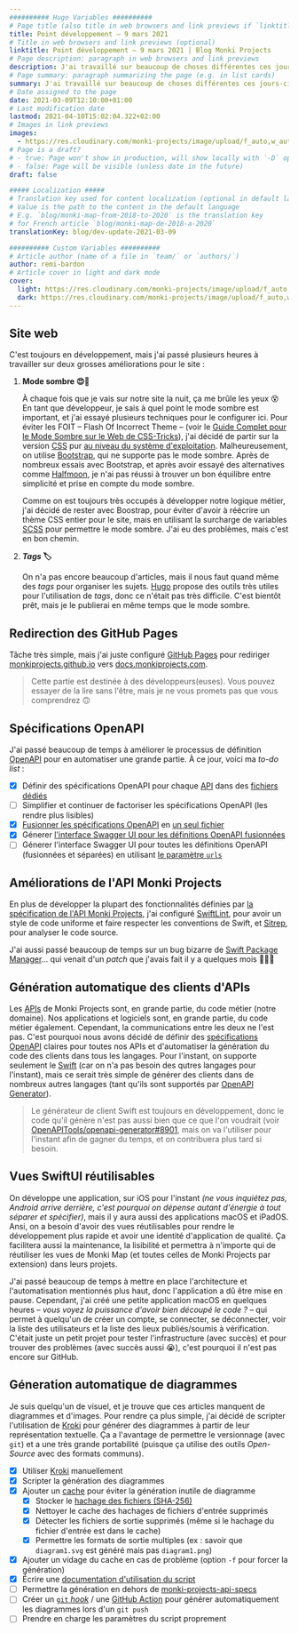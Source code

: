 ```yaml
---
########## Hugo Variables ##########
# Page title (also title in web browsers and link previews if `linktitle` is not specified)
title: Point développement – 9 mars 2021
# Title in web browsers and link previews (optional)
linktitle: Point développement – 9 mars 2021 | Blog Monki Projects
# Page description: paragraph in web browsers and link previews
description: J'ai travaillé sur beaucoup de choses différentes ces jours-ci, alors voici un petit récapitulatif de ce que j'ai fait et de ce qui demande encore du travail. C'est principalement de l'infrastructure et de l'automatisation, mais j'ai aussi travaillé sur le site.
# Page summary: paragraph summarizing the page (e.g. in list cards)
summary: J'ai travaillé sur beaucoup de choses différentes ces jours-ci, alors voici un petit récapitulatif de ce que j'ai fait et de ce qui demande encore du travail. C'est principalement de l'infrastructure et de l'automatisation, mais j'ai aussi travaillé sur le site.
# Date assigned to the page
date: 2021-03-09T12:10:00+01:00
# Last modification date
lastmod: 2021-04-10T15:02:04.322+02:00
# Images in link previews
images:
  - https://res.cloudinary.com/monki-projects/image/upload/f_auto,w_auto/v1617994923/website/fr/uploads/articles/point-dev-2021-03-09/cover-light
# Page is a draft?
# - true: Page won't show in production, will show locally with `-D` option
# - false: Page will be visible (unless date in the future)
draft: false

##### Localization #####
# Translation key used for content localization (optional in default language)
# Value is the path to the content in the default language
# E.g. `blog/monki-map-from-2018-to-2020` is the translation key
# for French article `blog/monki-map-de-2018-a-2020`
translationKey: blog/dev-update-2021-03-09

########## Custom Variables ##########
# Article author (name of a file in `team/` or `authors/`)
author: remi-bardon
# Article cover in light and dark mode
cover:
  light: https://res.cloudinary.com/monki-projects/image/upload/f_auto,w_1024/v1617994923/website/fr/uploads/articles/point-dev-2021-03-09/cover-light
  dark: https://res.cloudinary.com/monki-projects/image/upload/f_auto,w_1024/v1617994923/website/fr/uploads/articles/point-dev-2021-03-09/cover-dark
---
```


## Site web

C'est toujours en développement, mais j'ai passé plusieurs heures à travailler sur deux grosses améliorations pour le site :

1. **Mode sombre 😍🌚**

   À chaque fois que je vais sur notre site la nuit, ça me brûle les yeux  😵 En tant que développeur, je sais à quel point le mode sombre est important, et j'ai essayé plusieurs techniques pour le configurer ici. Pour éviter les FOIT – Flash Of Incorrect Theme – (voir le [Guide Complet pour le Mode Sombre sur le Web de CSS-Tricks](https://css-tricks.com/a-complete-guide-to-dark-mode-on-the-web/#storing-preferences)), j'ai décidé de partir sur la version [CSS](https://fr.wikipedia.org/wiki/Feuilles_de_style_en_cascade) pur [au niveau du système d'exploitation](https://css-tricks.com/a-complete-guide-to-dark-mode-on-the-web/#os-level). Malheureusement, on utilise [Bootstrap](https://getbootstrap.com), qui ne supporte pas le mode sombre. Après de nombreux essais avec Bootstrap, et après avoir essayé des alternatives comme [Halfmoon](https://css-tricks.com/halfmoon-a-bootstrap-alternative-with-dark-mode-built-in/), je n'ai pas réussi à trouver un bon équilibre entre simplicité et prise en compte du mode sombre.

   Comme on est toujours très occupés à développer notre logique métier, j'ai décidé de rester avec Boostrap, pour éviter d'avoir à réécrire un thème CSS entier pour le site, mais en utilisant la surcharge de variables [SCSS](https://en.wikipedia.org/wiki/Sass_(stylesheet_language)) pour permettre le mode sombre. J'ai eu des problèmes, mais c'est en bon chemin.

2. ***Tags* 🏷**

   On n'a pas encore beaucoup d'articles, mais il nous faut quand même des *tags* pour organiser les sujets. [Hugo](https://gohugo.io) propose des outils très utiles pour l'utilisation de *tags*, donc ce n'était pas très difficile. C'est bientôt prêt, mais je le publierai en même temps que le mode sombre.

## Redirection des GitHub Pages

Tâche très simple, mais j'ai juste configuré [GitHub Pages](https://pages.github.com/) pour rediriger [monkiprojects.github.io](https://monkiprojects.github.io) vers [docs.monkiprojects.com](https://docs.monkiprojects.com/).

> Cette partie est destinée à des développeurs(euses). Vous pouvez essayer de la lire sans l'être, mais je ne vous promets pas que vous comprendrez 🙃

## Spécifications OpenAPI

J'ai passé beaucoup de temps à améliorer le processus de définition [OpenAPI](https://swagger.io/docs/specification/about/) pour en automatiser une grande partie. À ce jour, voici ma *to-do list* :

- [x] Définir des spécifications OpenAPI pour chaque [API](https://fr.wikipedia.org/wiki/Interface_de_programmation) dans des [fichiers dédiés](https://github.com/MonkiProjects/monki-projects-api-specs/blob/f81b8ab58b2cd6effd7541e731becaa5a44c7f86/specs)
- [ ] Simplifier et continuer de factoriser les spécifications OpenAPI (les rendre plus lisibles)
- [x] [Fusionner les spécifications OpenAPI](https://github.com/MonkiProjects/monki-projects-api-specs/blob/f81b8ab58b2cd6effd7541e731becaa5a44c7f86/merge.sh) en [un seul fichier](https://github.com/MonkiProjects/monki-projects-api-specs/blob/f81b8ab58b2cd6effd7541e731becaa5a44c7f86/specs/monki-projects-api-v1.yaml)
- [x] Génerer [l'interface Swagger UI pour les définitions OpenAPI fusionnées](https://docs.monkiprojects.com/monki-projects-api-specs/)
- [ ] Génerer l'interface Swagger UI pour toutes les définitions OpenAPI (fusionnées et séparées) en utilisant [le paramètre `urls`](https://swagger.io/docs/open-source-tools/swagger-ui/usage/configuration/#core)

## Améliorations de l'API Monki Projects

En plus de développer la plupart des fonctionnalités définies par [la spécification de l'API Monki Projects](https://github.com/MonkiProjects/monki-projects-api-specs/blob/f81b8ab58b2cd6effd7541e731becaa5a44c7f86/specs/monki-projects-api-v1.yaml), j'ai configuré [SwiftLint](https://github.com/realm/SwiftLint), pour avoir un style de code uniforme et faire respecter les conventions de Swift, et [Sitrep](https://github.com/twostraws/Sitrep), pour analyser le code source.

J'ai aussi passé beaucoup de temps sur un bug bizarre de [Swift Package Manager](https://swift.org/package-manager/)… qui venait d'un *patch* que j'avais fait il y a quelques mois 🤦🏻‍♂️

## Génération automatique des clients d'APIs

Les [APIs](https://fr.wikipedia.org/wiki/Interface_de_programmation) de Monki Projects sont, en grande partie, du code métier (notre domaine). Nos applications et logiciels sont, en grande partie, du code métier également. Cependant, la communications entre les deux ne l'est pas. C'est pourquoi nous avons décidé de définir des [spécifications OpenAPI](https://swagger.io/docs/specification/about/) claires pour toutes nos APIs et d'automatiser la génération du code des clients dans tous les langages. Pour l'instant, on supporte seulement le [Swift](https://swift.org/about/) (car on n'a pas besoin des qutres langages pour l'instant), mais ce serait très simple de générer des clients dans de nombreux autres langages (tant qu'ils sont supportés par [OpenAPI Generator](https://openapi-generator.tech/)).

> Le générateur de client Swift est toujours en développement, donc le code qu'il génère n'est pas aussi bien que ce que l'on voudrait (voir [OpenAPITools/openapi-generator#8901](https://github.com/OpenAPITools/openapi-generator/issues/8901), mais on va l'utiliser pour l'instant afin de gagner du temps, et on contribuera plus tard si besoin.

## Vues SwiftUI réutilisables

On développe une application, sur iOS pour l'instant *(ne vous inquiétez pas, Android arrive derrière, c'est pourquoi on dépense autant d'énergie à tout séparer et spécifier)*, mais il y aura aussi des applications macOS et iPadOS. Ansi, on a besoin d'avoir des vues réutilisables pour rendre le développement plus rapide et avoir une identité d'application de qualité. Ça facilitera aussi la maintenance, la lisibilité et permettra à n'importe qui de réutiliser les vues de Monki Map (et toutes celles de Monki Projects par extension) dans leurs projets.

J'ai passé beaucoup de temps à mettre en place l'architecture et l'automatisation mentionnés plus haut, donc l'application a dû être mise en pause. Cependant, j'ai créé une petite application macOS en quelques heures *– vous voyez la puissance d'avoir bien découpé le code ? –* qui permet à quelqu'un de créer un compte, se connecter, se déconnecter, voir la liste des utilisateurs et la liste des lieux publiés/soumis à vérification. C'était juste un petit projet pour tester l'infrastructure (avec succès) et pour trouver des problèmes (avec succès aussi 😭), c'est pourquoi il n'est pas encore sur GitHub.

## Géneration automatique de diagrammes

Je suis quelqu'un de visuel, et je trouve que ces articles manquent de diagrammes et d'images. Pour rendre ça plus simple, j'ai décidé de scripter l'utilisation de [Kroki](https://kroki.io/) pour générer des diagrammes à partir de leur représentation textuelle. Ça a l'avantage de permettre le versionnage (avec `git`) et a une très grande portabilité (puisque ça utilise des outils *Open-Source* avec des formats communs).

- [x] Utiliser [Kroki](https://kroki.io/) manuellement
- [x] Scripter la génération des diagrammes
- [x] Ajouter un [cache](https://fr.wikipedia.org/wiki/M%C3%A9moire_cache) pour éviter la génération inutile de diagramme
  - [x] Stocker le [hachage des fichiers (SHA-256)](https://fr.wikipedia.org/wiki/Secure_Hash_Algorithm)
  - [x] Nettoyer le cache des hachages de fichiers d'entrée supprimés
  - [x] Détecter les fichiers de sortie supprimés (même si le hachage du fichier d'entrée est dans le cache)
  - [x] Permettre les formats de sortie multiples (ex : savoir que `diagram1.svg` est généré mais pas `diagram1.png`)
- [x] Ajouter un vidage du cache en cas de problème (option `-f` pour forcer la génération)
- [x] Écrire une [documentation d'utilisation du script](https://github.com/MonkiProjects/monki-projects-api-specs/blob/f81b8ab58b2cd6effd7541e731becaa5a44c7f86/CONTRIBUTE.md#createupdate-diagrams)
- [ ] Permettre la génération en dehors de [monki-projects-api-specs](https://github.com/MonkiProjects/monki-projects-api-specs)
- [ ] Créer un [`git` *hook*](https://git-scm.com/docs/githooks) / une [GitHub Action](https://github.com/features/actions) pour générer automatiquement les diagrammes lors d'un `git push`
- [ ] Prendre en charge les paramètres du script proprement
